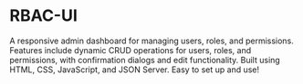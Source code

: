 # RBAC-UI
A responsive admin dashboard for managing users, roles, and permissions. Features include dynamic CRUD operations for users, roles, and permissions, with confirmation dialogs and edit functionality. Built using HTML, CSS, JavaScript, and JSON Server. Easy to set up and use!
